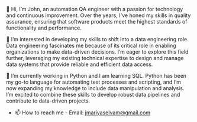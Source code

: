 👋 Hi, I’m John, an automation QA engineer with a passion for technology and continuous improvement. Over the years, I've honed my skills in quality assurance, ensuring that software products meet the highest standards of functionality and performance.

👀 I’m interested in developing my skills to shift into a data engineering role. Data engineering fascinates me because of its critical role in enabling organizations to make data-driven decisions. I’m eager to explore this field further, leveraging my existing technical expertise to design and manage data systems that provide reliable and efficient data access.

🌱 I’m currently working in Python and I am learning SQL. Python has been my go-to language for automating test processes and scripting, and I’m now expanding my knowledge to include data manipulation and analysis. I’m excited to combine these skills to develop robust data pipelines and contribute to data-driven projects.

- 📫 How to reach me - Email: jmariyaselvam@gmail.com

<!---
johnny453/johnny453 is a ✨ special ✨ repository because its `README.md` (this file) appears on your GitHub profile.
You can click the Preview link to take a look at your changes.
--->
